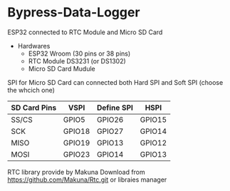 # Bypress-Data-Logger
ESP32 connected to RTC Module and Micro SD Card
- Hardwares
  - ESP32 Wroom (30 pins or 38 pins)
  - RTC Module DS3231 (or DS1302)
  - Micro SD Card Mudule

SPI for Micro SD Card can connected both Hard SPI and Soft SPI (choose the whcich one)

| SD Card Pins  |   VSPI     |   Define SPI   | HSPI    |
| ------------- | ------------- | -------------| -------------|
| SS/CS  | GPIO5  | GPIO26 | GPIO15 |
| SCK  | GPIO18  |GPIO27 | GPIO14 |
| MISO | GPIO19 | GPIO13 | GPIO12 |
| MOSI | GPIO23  |  GPIO14 | GPIO13 |

RTC library provide by Makuna
Download from https://github.com/Makuna/Rtc.git or libraies manager
